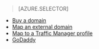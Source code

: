 > [AZURE.SELECTOR]
- [Buy a domain](/documentation/articles/custom-dns-web-site-buydomains-web-app/)
- [Map an external domain](/documentation/articles/web-sites-custom-domain-name/)
- [Map to a Traffic Manager profile](/documentation/articles/web-sites-traffic-manager-custom-domain-name/)
- [GoDaddy](/documentation/articles/web-sites-godaddy-custom-domain-name/)